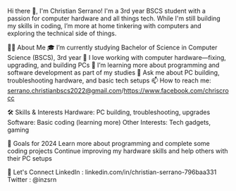 Hi there 👋, I'm Christian Serrano!
I'm a 3rd year BSCS student with a passion for computer hardware and all things tech. While I'm still building my skills in coding, I’m more at home tinkering with computers and exploring the technical side of things.

🧑‍💻 About Me
🎓 I’m currently studying Bachelor of Science in Computer Science (BSCS), 3rd year
🔧 I love working with computer hardware—fixing, upgrading, and building PCs
🌱 I’m learning more about programming and software development as part of my studies
💬 Ask me about PC building, troubleshooting hardware, and basic tech setups
📫 How to reach me: serrano.christianbscs2022@gmail.com/https://www.facebook.com/chriscrocc

🛠️ Skills & Interests
Hardware: PC building, troubleshooting, upgrades
Software: Basic coding (learning more)
Other Interests: Tech gadgets, gaming

🎯 Goals for 2024
Learn more about programming and complete some coding projects
Continue improving my hardware skills and help others with their PC setups

🤝 Let's Connect
LinkedIn : linkedin.com/in/christian-serrano-796baa331
Twitter : @inzsrn
